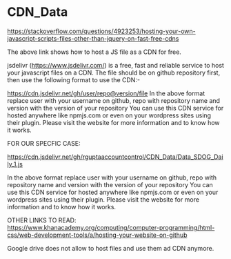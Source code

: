 # CDN_Data
https://stackoverflow.com/questions/4923253/hosting-your-own-javascript-scripts-files-other-than-jquery-on-fast-free-cdns

The above link shows how to host a JS file as a CDN for free.

jsdelivr (https://www.jsdelivr.com/) is a free, fast and reliable service to host your javascript files on a CDN.
The file should be on github repository first, then use the following format to use the CDN:-

https://cdn.jsdelivr.net/gh/user/repo@version/file
In the above format replace user with your username on github, repo with repository name and version with the version of your repository
You can use this CDN service for hosted anywhere like npmjs.com or even on your wordpress sites using their plugin.
Please visit the website for more information and to know how it works.

FOR OUR SPECFIC CASE:

https://cdn.jsdelivr.net/gh/rguptaaccountcontrol/CDN_Data/Data_SDOG_Daily_1.js

In the above format replace user with your username on github, repo with repository name and version with the version of your repository
You can use this CDN service for hosted anywhere like npmjs.com or even on your wordpress sites using their plugin.
Please visit the website for more information and to know how it works.

OTHER LINKS TO READ:
https://www.khanacademy.org/computing/computer-programming/html-css/web-development-tools/a/hosting-your-website-on-github

Google drive does not allow to host files and use them ad CDN anymore.
